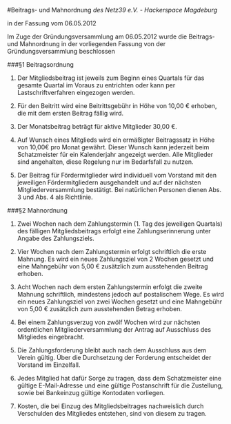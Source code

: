#Beitrags- und Mahnordnung
*des Netz39 e.V. - Hackerspace Magdeburg*

in der Fassung vom 06.05.2012

Im Zuge der Gründungsversammlung am 06.05.2012 wurde die Beitrags- und Mahnordnung in der vorliegenden Fassung von der Gründungsversammlung beschlossen

###§1 Beitragsordnung
1. Der Mitgliedsbeitrag ist jeweils zum Beginn eines Quartals für das gesamte Quartal im Voraus zu entrichten oder kann per Lastschriftverfahren eingezogen werden.

2. Für den Beitritt wird eine Beitrittsgebühr in Höhe von 10,00 € erhoben, die mit dem ersten Beitrag fällig wird.

3. Der Monatsbeitrag beträgt für aktive Mitglieder 30,00 €.

4. Auf Wunsch eines Mitglieds wird ein ermäßigter Beitragssatz in Höhe von 10,00€ pro Monat gewährt. Dieser Wunsch kann jederzeit beim Schatzmeister für ein Kalenderjahr angezeigt werden. Alle Mitglieder sind angehalten, diese Regelung nur im Bedarfsfall zu nutzen.

5. Der Beitrag für Fördermitglieder wird individuell vom Vorstand mit den jeweiligen Fördermitgliedern ausgehandelt und auf der nächsten Mitgliederversammlung bestätigt. Bei natürlichen Personen dienen Abs. 3 und Abs. 4 als Richtlinie.

###§2 Mahnordnung
1. Zwei Wochen nach dem Zahlungstermin (1. Tag des jeweiligen Quartals) des fälligen Mitgliedsbeitrags erfolgt eine Zahlungserinnerung unter Angabe des Zahlungsziels.

2. Vier Wochen nach dem Zahlungstermin erfolgt schriftlich die erste Mahnung. Es wird ein neues Zahlungsziel von 2 Wochen gesetzt und eine Mahngebühr von 5,00 € zusätzlich zum ausstehenden Beitrag erhoben.

3. Acht Wochen nach dem ersten Zahlungstermin erfolgt die zweite Mahnung schriftlich, mindestens jedoch auf postalischem Wege. Es wird ein neues Zahlungsziel von zwei Wochen gesetzt und eine Mahngebühr von 5,00 € zusätzlich zum ausstehenden Betrag erhoben.

4. Bei einem Zahlungsverzug von zwölf Wochen wird zur nächsten ordentlichen Mitgliederversammlung der Antrag auf Ausschluss des Mitgliedes eingebracht.

5. Die Zahlungsforderung bleibt auch nach dem Ausschluss aus dem Verein gültig. Über die Durchsetzung der Forderung entscheidet der Vorstand im Einzelfall.

6. Jedes Mitglied hat dafür Sorge zu tragen, dass dem Schatzmeister eine gültige E-Mail-Adresse und eine gültige Postanschrift für die Zustellung, sowie bei Bankeinzug gültige Kontodaten vorliegen.

7. Kosten, die bei Einzug des Mitgliedsbeitrages nachweislich durch Verschulden des Mitgliedes entstehen, sind von diesem zu tragen.
